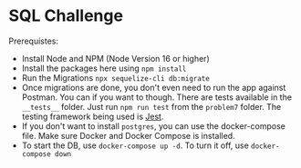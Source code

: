 # SQL Challenge

Prerequistes:

- Install Node and NPM (Node Version 16 or higher)
- Install the packages here using `npm install`
- Run the Migrations `npx sequelize-cli db:migrate`
- Once migrations are done, you don't even need to run the app against Postman. You can if you want to though. There are tests available in the `__tests__` folder. Just run `npm run test` from the `problem7` folder. The testing framework being used is [Jest](https://jestjs.io/).
- If you don't want to install `postgres`, you can use the docker-compose file. Make sure Docker and Docker Compose is installed. 
- To start the DB, use `docker-compose up -d`. To turn it off, use `docker-compose down`
